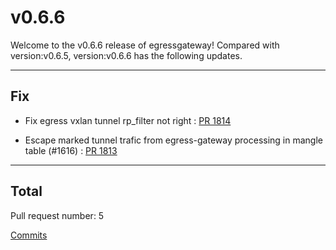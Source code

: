 
# v0.6.6
Welcome to the v0.6.6 release of egressgateway!
Compared with version:v0.6.5, version:v0.6.6 has the following updates.

***

## Fix

* Fix egress vxlan tunnel rp_filter not right : [PR 1814](https://github.com/spidernet-io/egressgateway/pull/1814)

* Escape marked tunnel trafic from egress-gateway processing in mangle table (#1616) : [PR 1813](https://github.com/spidernet-io/egressgateway/pull/1813)



***

## Total 

Pull request number: 5

[ Commits ](https://github.com/spidernet-io/egressgateway/compare/v0.6.5...v0.6.6)
